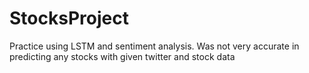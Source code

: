# StocksProject
Practice using LSTM and sentiment analysis.
Was not very accurate in predicting any stocks with given twitter and stock data
